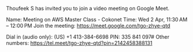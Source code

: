 Thoufeek S has invited you to join a video meeting on Google Meet.

Name: Meeting on AWS Master Class - Cokonet
Time: Wed 2 Apr, 11:30 AM – 12:00 PM
Join the meeting: https://meet.google.com/tgo-zhye-qtd

Dial in (audio only): ‪(US) +1 413-384-6698‬ PIN: ‪335 841 097#‬
Other numbers: https://tel.meet/tgo-zhye-qtd?pin=2142458388131